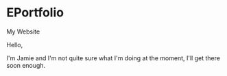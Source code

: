 # EPortfolio
My Website

Hello,

I'm Jamie and I'm not quite sure what I'm doing at the moment, I'll get there soon enough.
